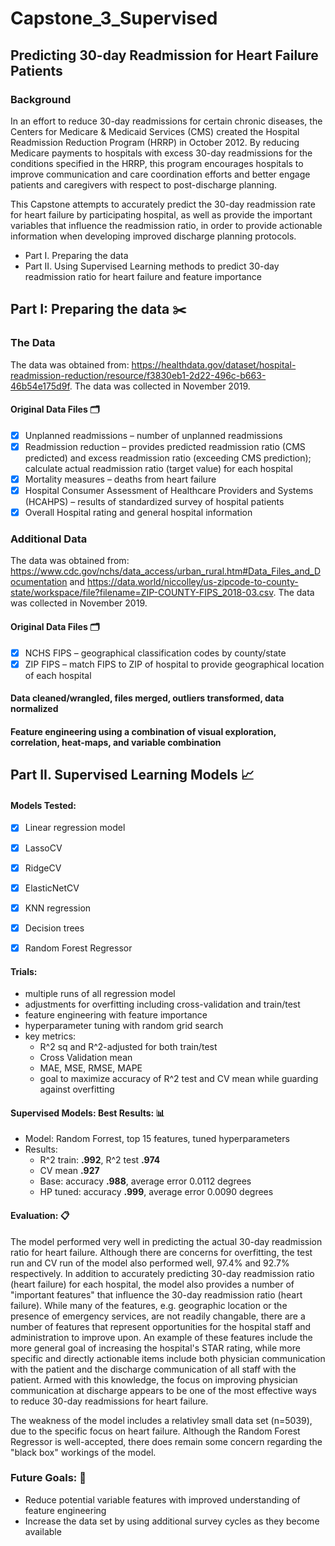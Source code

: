 # Capstone_3_Supervised
## Predicting 30-day Readmission for Heart Failure Patients

### Background 
In an effort to reduce 30-day readmissions for certain chronic diseases, the Centers for Medicare & Medicaid Services (CMS) created the Hospital Readmission Reduction Program (HRRP) in October 2012. By reducing Medicare payments to hospitals with excess 30-day readmissions for the conditions specified in the HRRP, this program encourages hospitals to improve communication and care coordination efforts and better engage patients and caregivers with respect to post-discharge planning. 

This Capstone attempts to accurately predict the 30-day readmission rate for heart failure by participating hospital, as well as provide the important variables that influence the readmission ratio, in order to provide actionable information when developing improved discharge planning protocols.


* Part I. Preparing the data
* Part II. Using Supervised Learning methods to predict 30-day readmission ratio for heart failure and feature importance 

## Part I: Preparing the data :scissors:

### The Data
The data was obtained from: https://healthdata.gov/dataset/hospital-readmission-reduction/resource/f3830eb1-2d22-496c-b663-46b54e175d9f. The data was collected in November 2019. 

#### Original Data Files :card_index_dividers: 
- [x]  Unplanned readmissions – number of unplanned readmissions
- [x]  Readmission reduction – provides predicted readmission ratio (CMS predicted) and excess readmission ratio (exceeding CMS prediction); calculate actual readmission ratio (target value) for each hospital
- [x]  Mortality measures – deaths from heart failure
- [x]  Hospital Consumer Assessment of Healthcare Providers and Systems (HCAHPS) – results of standardized survey of hospital patients	
- [x]  Overall Hospital rating and general hospital information

### Additional Data
The data was obtained from: https://www.cdc.gov/nchs/data_access/urban_rural.htm#Data_Files_and_Documentation and https://data.world/niccolley/us-zipcode-to-county-state/workspace/file?filename=ZIP-COUNTY-FIPS_2018-03.csv. The data was collected in November 2019.  

#### Original Data Files :card_index_dividers: 
- [x]  NCHS FIPS – geographical classification codes by county/state
- [x]  ZIP FIPS – match FIPS to ZIP of hospital to provide geographical location of each hospital 

#### Data cleaned/wrangled, files merged, outliers transformed, data normalized 

#### Feature engineering using a combination of visual exploration, correlation, heat-maps, and variable combination


## Part II. Supervised Learning Models :chart_with_upwards_trend:

#### Models Tested:
- [x]  Linear regression model
- [x]  LassoCV
- [x]  RidgeCV
- [x]  ElasticNetCV
- [x]  KNN regression
- [x]  Decision trees
- [x]  Random Forest Regressor 


#### Trials:
* multiple runs of all regression model 
* adjustments for overfitting including cross-validation and train/test
* feature engineering with feature importance
* hyperparameter tuning with random grid search
* key metrics: 
  *   R^2 sq and R^2-adjusted for both train/test 
  *   Cross Validation mean
  *   MAE, MSE, RMSE, MAPE
  *   goal to maximize accuracy of R^2 test and CV mean while guarding against overfitting

#### Supervised Models: Best Results: :bar_chart:
* Model: Random Forrest, top 15 features, tuned hyperparameters
* Results: 
  * R^2 train: **.992**, R^2 test **.974**
  * CV mean **.927**
  * Base: accuracy **.988**, average error 0.0112 degrees
  * HP tuned: accuracy **.999**, average error 0.0090 degrees

#### Evaluation: :clipboard:
The model performed very well in predicting the actual 30-day readmission ratio for heart failure. Although there are concerns for overfitting, the test run and CV run of the model also performed well, 97.4% and 92.7% respectively. In addition to accurately predicting 30-day readmission ratio (heart failure) for each hospital, the model also provides a number of "important features" that influence the 30-day readmission ratio (heart failure). While many of the features, e.g. geographic location or the presence of emergency services, are not readily changable, there are a number of features that represent opportunities for the hospital staff and administration to improve upon. An example of these features include the more general goal of increasing the hospital's STAR rating, while more specific and directly actionable items include both physician communication with the patient and the discharge communication of all staff with the patient. Armed with this knowledge, the focus on improving physician communication at discharge appears to be one of the most effective ways to reduce 30-day readmissions for heart failure. 

The weakness of the model includes a relativley small data set (n=5039), due to the specific focus on heart failure. Although the Random Forest Regressor is well-accepted, there does remain some concern regarding the "black box" workings of the model. 

### Future Goals: :dart:
* Reduce potential variable features with improved understanding of feature engineering 
* Increase the data set by using additional survey cycles as they become available 
 
